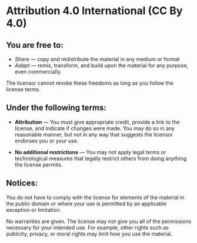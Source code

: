 # Attribution 4.0 International (CC By 4.0)

## You are free to:

- *Share* — copy and redistribute the material in any medium or format
- *Adapt* — remix, transform, and build upon the material for any purpose, even commercially.

The licensor cannot revoke these freedoms as long as you follow the license terms.

## Under the following terms:

- **Attribution** — You must give appropriate credit, provide a link to the
  license, and indicate if changes were made. You may do so in any reasonable
  manner, but not in any way that suggests the licensor endorses you or your use.

- **No additional restrictions** — You may not apply legal terms or
  technological measures that legally restrict others from doing anything the
  license permits.

## Notices:

You do not have to comply with the license for elements of the material in the
public domain or where your use is permitted by an applicable exception or
limitation.

No warranties are given. The license may not give you all of the permissions
necessary for your intended use. For example, other rights such as publicity,
privacy, or moral rights may limit how you use the material.
